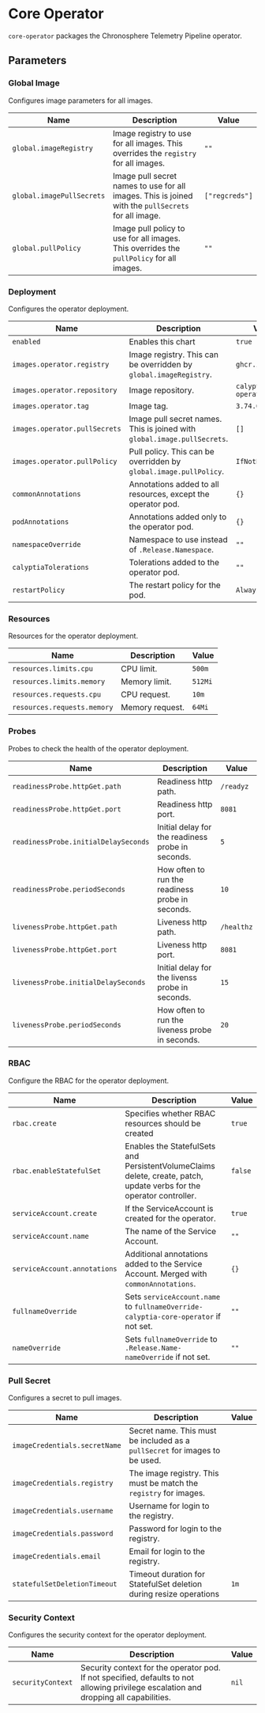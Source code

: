# Core Operator

`core-operator` packages the Chronosphere Telemetry Pipeline operator.

## Parameters

### Global Image

Configures image parameters for all images.

| Name                      | Description                                                                                         | Value          |
| ------------------------- | --------------------------------------------------------------------------------------------------- | -------------- |
| `global.imageRegistry`    | Image registry to use for all images. This overrides the `registry` for all images.                 | `""`           |
| `global.imagePullSecrets` | Image pull secret names to use for all images. This is joined with the `pullSecrets` for all image. | `["regcreds"]` |
| `global.pullPolicy`       | Image pull policy to use for all images. This overrides the `pullPolicy` for all images.            | `""`           |

### Deployment

Configures the operator deployment.

| Name                          | Description                                                              | Value                    |
| ----------------------------- | ------------------------------------------------------------------------ | ------------------------ |
| `enabled`                     | Enables this chart                                                       | `true`                   |
| `images.operator.registry`    | Image registry. This can be overridden by `global.imageRegistry`.        | `ghcr.io`                |
| `images.operator.repository`  | Image repository.                                                        | `calyptia/core-operator` |
| `images.operator.tag`         | Image tag.                                                               | `3.74.0`                 |
| `images.operator.pullSecrets` | Image pull secret names. This is joined with `global.image.pullSecrets`. | `[]`                     |
| `images.operator.pullPolicy`  | Pull policy. This can be overridden by `global.image.pullPolicy`.        | `IfNotPresent`           |
| `commonAnnotations`           | Annotations added to all resources, except the operator pod.             | `{}`                     |
| `podAnnotations`              | Annotations added only to the operator pod.                              | `{}`                     |
| `namespaceOverride`           | Namespace to use instead of `.Release.Namespace`.                        | `""`                     |
| `calyptiaTolerations`         | Tolerations added to the operator pod.                                   | `""`                     |
| `restartPolicy`               | The restart policy for the pod.                                          | `Always`                 |

### Resources

Resources for the operator deployment.

| Name                        | Description     | Value   |
| --------------------------- | --------------- | ------- |
| `resources.limits.cpu`      | CPU limit.      | `500m`  |
| `resources.limits.memory`   | Memory limit.   | `512Mi` |
| `resources.requests.cpu`    | CPU request.    | `10m`   |
| `resources.requests.memory` | Memory request. | `64Mi`  |

### Probes

Probes to check the health of the operator deployment.

| Name                                 | Description                                       | Value      |
| ------------------------------------ | ------------------------------------------------- | ---------- |
| `readinessProbe.httpGet.path`        | Readiness http path.                              | `/readyz`  |
| `readinessProbe.httpGet.port`        | Readiness http port.                              | `8081`     |
| `readinessProbe.initialDelaySeconds` | Initial delay for the readiness probe in seconds. | `5`        |
| `readinessProbe.periodSeconds`       | How often to run the readiness probe in seconds.  | `10`       |
| `livenessProbe.httpGet.path`         | Liveness http path.                               | `/healthz` |
| `livenessProbe.httpGet.port`         | Liveness http port.                               | `8081`     |
| `livenessProbe.initialDelaySeconds`  | Initial delay for the livenss probe in seconds.   | `15`       |
| `livenessProbe.periodSeconds`        | How often to run the liveness probe in seconds.   | `20`       |

### RBAC

Configure the RBAC for the operator deployment.

| Name                         | Description                                                                                                          | Value   |
| ---------------------------- | -------------------------------------------------------------------------------------------------------------------- | ------- |
| `rbac.create`                | Specifies whether RBAC resources should be created                                                                   | `true`  |
| `rbac.enableStatefulSet`     | Enables the StatefulSets and PersistentVolumeClaims delete, create, patch, update verbs for the operator controller. | `false` |
| `serviceAccount.create`      | If the ServiceAccount is created for the operator.                                                                   | `true`  |
| `serviceAccount.name`        | The name of the Service Account.                                                                                     | `""`    |
| `serviceAccount.annotations` | Additional annotations added to the Service Account. Merged with `commonAnnotations`.                                | `{}`    |
| `fullnameOverride`           | Sets `serviceAccount.name` to `fullnameOverride-calyptia-core-operator` if not set.                                  | `""`    |
| `nameOverride`               | Sets `fullnameOverride` to `.Release.Name-nameOverride` if not set.                                                  | `""`    |

### Pull Secret

Configures a secret to pull images.

| Name                          | Description                                                                 | Value |
| ----------------------------- | --------------------------------------------------------------------------- | ----- |
| `imageCredentials.secretName` | Secret name. This must be included as a `pullSecret` for images to be used. |       |
| `imageCredentials.registry`   | The image registry. This must be match the `registry` for images.           |       |
| `imageCredentials.username`   | Username for login to the registry.                                         |       |
| `imageCredentials.password`   | Password for login to the registry.                                         |       |
| `imageCredentials.email`      | Email for login to the registry.                                            |       |
| `statefulSetDeletionTimeout`  | Timeout duration for StatefulSet deletion during resize operations          | `1m`  |

### Security Context

Configures the security context for the operator deployment.

| Name              | Description                                                                                                                           | Value |
| ----------------- | ------------------------------------------------------------------------------------------------------------------------------------- | ----- |
| `securityContext` | Security context for the operator pod. If not specified, defaults to not allowing privilege escalation and dropping all capabilities. | `nil` |
